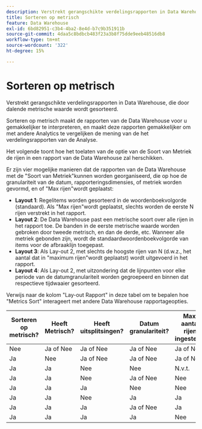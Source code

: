 ```yaml
---
description: Verstrekt gerangschikte verdelingsrapporten in Data Warehouse, die door dalende metrische waarde wordt gesorteerd.
title: Sorteren op metrisch
feature: Data Warehouse
exl-id: 6bd82951-c3b4-4ba2-8e4d-b7c9b351911b
source-git-commit: 4daa5c8bdbcb483f23a3b8f75dde9eeb48516db8
workflow-type: tm+mt
source-wordcount: '322'
ht-degree: 15%

---
```


# Sorteren op metrisch

Verstrekt gerangschikte verdelingsrapporten in Data Warehouse, die door dalende metrische waarde wordt gesorteerd.

Sorteren op metrisch maakt de rapporten van de Data Warehouse voor u gemakkelijker te interpreteren, en maakt deze rapporten gemakkelijker om met andere Analytics te vergelijken de mening van de het verdelingsrapporten van de Analyse.

Het volgende toont hoe het toelaten van de optie van de Soort van Metriek de rijen in een rapport van de Data Warehouse zal herschikken.

Er zijn vier mogelijke manieren dat de rapporten van de Data Warehouse met de &quot;Soort van Metriek&quot;kunnen worden georganiseerd, die op hoe de granulariteit van de datum, rapporteringsdimensies, of metriek worden gevormd, en of &quot;Max rijen&quot;wordt geplaatst:

* **Layout 1**: Regelitems worden gesorteerd in de woordenboekvolgorde (standaard). Als &quot;Max rijen&quot;wordt geplaatst, slechts worden de eerste N rijen verstrekt in het rapport.
* **Layout 2**: De Data Warehouse past een metrische soort over alle rijen in het rapport toe. De banden in de eerste metrische waarde worden gebroken door tweede metrisch, en dan de derde, etc. Wanneer alle metriek gebonden zijn, wordt de standaardwoordenboekvolgorde van items voor de afbraaklijn toegepast.
* **Layout 3**: Als Lay-out 2, met slechts de hoogste rijen van N (d.w.z., het aantal dat in &quot;maximum rijen&quot;wordt geplaatst) wordt uitgevoerd in het rapport.
* **Layout 4**: Als Lay-out 2, met uitzondering dat de lijnpunten voor elke periode van de datumgranulariteit worden gegroepeerd en binnen dat respectieve tijdwaaier gesorteerd.

Verwijs naar de kolom &quot;Lay-out Rapport&quot; in deze tabel om te bepalen hoe &quot;Metrics Sort&quot; interageert met andere Data Warehouse rapportageopties.

| Sorteren op metrisch? | Heeft Metrisch? | Heeft uitsplitsingen? | Datum granulariteit? | Max. aantal rijen ingesteld? | Rapportindeling |
|---|---|---|---|---|---|
| Nee | Ja of Nee | Ja of Nee | Ja of Nee | Ja of Nee | 1 |
| Ja | Nee | Ja of Nee | Ja of Nee | Ja of Nee | 1 |
| Ja | Ja | Nee | Nee | N.v.t. | 1 |
| Ja | Ja | Nee | Ja of Nee | Nee | 1 |
| Ja | Ja | Ja | Nee | Nee | 2 |
| Ja | Ja | Nee | Ja | Ja | 3 |
| Ja | Ja | Ja | Ja of Nee | Ja | 3 |
| Ja | Ja | Ja | Ja | Nee | 4 |

